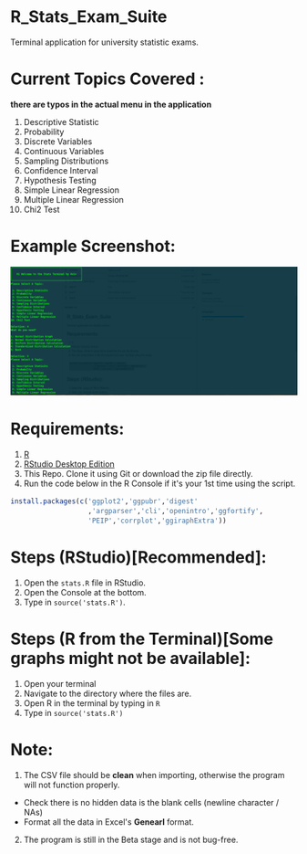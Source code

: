 # R_Stats_Exam_Suite
Terminal application for university statistic exams.

# Current Topics Covered :
**there are typos in the actual menu in the application**
 1. Descriptive Statistic
 2. Probability
 3. Discrete Variables
 4. Continuous Variables
 5. Sampling Distributions
 6. Confidence Interval
 7. Hypothesis Testing
 8. Simple Linear Regression
 9. Multiple Linear Regression
10. Chi2 Test

# Example Screenshot:
![Example](https://raw.githubusercontent.com/algo7/R_Stats_Exam_Suite/master/screenshots/example.png)

# Requirements:
1. [R](https://www.r-project.org/)
2. [RStudio Desktop Edition](https://rstudio.com/products/rstudio/download/)
3. This Repo. Clone it using Git or download the zip file directly.
4. Run the code below in the R Console if it's your 1st time using the script.
```R
install.packages(c('ggplot2','ggpubr','digest'
                   ,'argparser','cli','openintro','ggfortify',
                   'PEIP','corrplot','ggiraphExtra'))
```

# Steps (RStudio)[Recommended]:
1. Open the `stats.R` file in RStudio.
2. Open the Console at the bottom.
3. Type in `source('stats.R')`.


# Steps (R from the Terminal)[Some graphs might not be available]:
1. Open your terminal
2. Navigate to the directory where the files are.
3. Open R in the terminal by typing in `R`
4. Type in `source('stats.R')`

# Note:
1. The CSV file should be **clean** when importing, otherwise the program will not function properly.
  - Check there is no hidden data is the blank cells (newline character / NAs)
  - Format all the data in Excel's **Genearl** format.
2. The program is still in the Beta stage and is not bug-free.
